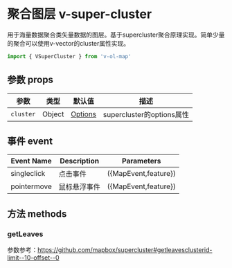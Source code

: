 # 聚合图层 v-super-cluster

用于海量数据聚合类矢量数据的图层。基于supercluster聚合原理实现。简单少量的聚合可以使用v-vector的cluster属性实现。

```javascript
import { VSuperCluster } from 'v-ol-map'
```

## 参数 props

| 参数        | 类型     | 默认值                                                       | 描述                     |
|-----------|--------|-----------------------------------------------------------|------------------------|
| `cluster` | Object | [Options](https://github.com/mapbox/supercluster#options) | supercluster的options属性 |

## 事件 event

| Event Name  | Description | Parameters           |
|-------------|-------------|----------------------|
| singleclick | 点击事件        | ({MapEvent,feature}) |
| pointermove | 鼠标悬浮事件      | ({MapEvent,feature}) |

## 方法 methods

### getLeaves

参数参考：https://github.com/mapbox/supercluster#getleavesclusterid-limit--10-offset--0



